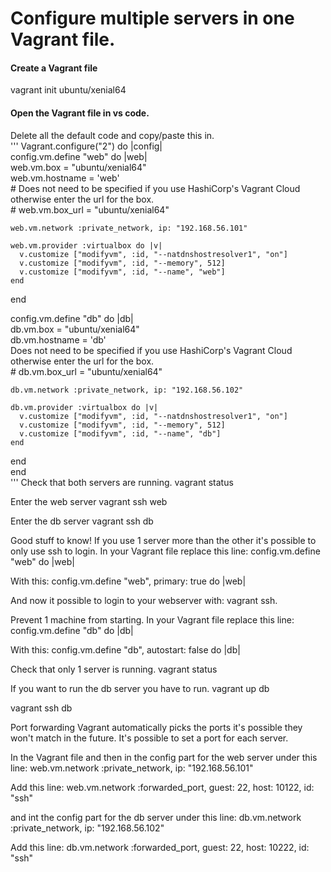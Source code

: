 # Configure multiple servers in one Vagrant file.

#### Create a Vagrant file
vagrant init ubuntu/xenial64  

#### Open the Vagrant file in vs code. 
Delete all the default code and copy/paste this in.  
'''
Vagrant.configure("2") do |config|  
  config.vm.define "web" do |web|  
    web.vm.box = "ubuntu/xenial64"  
    web.vm.hostname = 'web'  
    # Does not need to be specified if you use  HashiCorp's Vagrant Cloud otherwise enter the url for the box.  
    # web.vm.box_url = "ubuntu/xenial64"  

    web.vm.network :private_network, ip: "192.168.56.101"  

    web.vm.provider :virtualbox do |v|  
      v.customize ["modifyvm", :id, "--natdnshostresolver1", "on"]  
      v.customize ["modifyvm", :id, "--memory", 512]  
      v.customize ["modifyvm", :id, "--name", "web"]  
    end  
  end  

  config.vm.define "db" do |db|  
    db.vm.box = "ubuntu/xenial64"  
    db.vm.hostname = 'db'  
    Does not need to be specified if you use  HashiCorp's Vagrant Cloud otherwise enter the url for the box.  
    # db.vm.box_url = "ubuntu/xenial64"  

    db.vm.network :private_network, ip: "192.168.56.102"  

    db.vm.provider :virtualbox do |v|  
      v.customize ["modifyvm", :id, "--natdnshostresolver1", "on"]  
      v.customize ["modifyvm", :id, "--memory", 512]  
      v.customize ["modifyvm", :id, "--name", "db"]  
    end  
  end  
end  
'''
Check that both servers are running.
vagrant status 

Enter the web server
vagrant ssh web

Enter the db server
vagrant ssh db

Good stuff to know!
If you use 1 server more than the other it's possible to only use ssh to login.
In your Vagrant file replace this line: config.vm.define "web" do |web|

With this:
config.vm.define "web", primary: true do |web|

And now it possible to login to your webserver with: vagrant ssh.


Prevent 1 machine from starting.
In your Vagrant file replace this line: config.vm.define "db" do |db|

With this:
config.vm.define "db", autostart: false do |db|

Check that only 1 server is running.
vagrant status

If you want to run the db server you have to run.
vagrant up db

vagrant ssh db

Port forwarding
Vagrant automatically picks the ports it's possible they won't match in the future.
It's possible to set a port for each server.

In the Vagrant file and then in the config part for the web server under this line:
web.vm.network :private_network, ip: "192.168.56.101"

Add this line:
web.vm.network :forwarded_port, guest: 22, host: 10122, id: "ssh"

and int the config part for the db server under this line:
db.vm.network :private_network, ip: "192.168.56.102"

Add this line:
db.vm.network :forwarded_port, guest: 22, host: 10222, id: "ssh"
